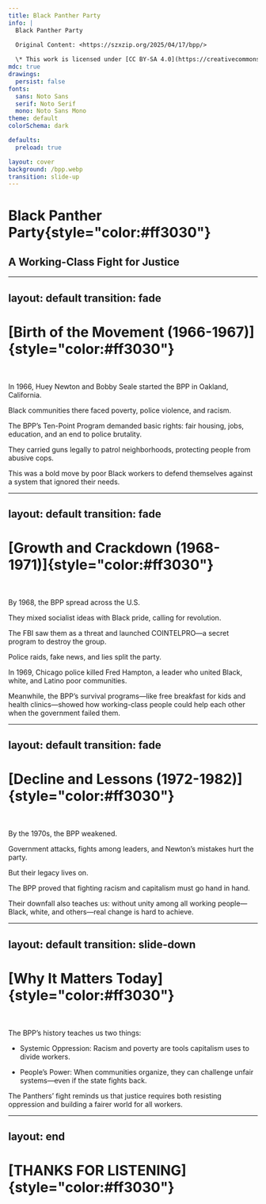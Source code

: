 ```yaml
---
title: Black Panther Party
info: |
  Black Panther Party

  Original Content: <https://szxzip.org/2025/04/17/bpp/>
  
  \* This work is licensed under [CC BY-SA 4.0](https://creativecommons.org/licenses/by-sa/4.0/).
mdc: true
drawings:
  persist: false
fonts:
  sans: Noto Sans
  serif: Noto Serif
  mono: Noto Sans Mono
theme: default
colorSchema: dark

defaults:
  preload: true

layout: cover
background: /bpp.webp
transition: slide-up
---
```


# **Black Panther Party**{style="color:#ff3030"}

## A Working-Class Fight for Justice

---
layout: default
transition: fade
---

# [Birth of the Movement (1966-1967)]{style="color:#ff3030"}

<br>

In 1966, Huey Newton and Bobby Seale started the BPP in Oakland, California. 

Black communities there faced poverty, police violence, and racism. 

The BPP’s Ten-Point Program demanded basic rights: fair housing, jobs, education, and an end to police brutality. 

They carried guns legally to patrol neighborhoods, protecting people from abusive cops. 

This was a bold move by poor Black workers to defend themselves against a system that ignored their needs.

---
layout: default
transition: fade
---

# [Growth and Crackdown (1968-1971)]{style="color:#ff3030"}

<br>

By 1968, the BPP spread across the U.S. 

They mixed socialist ideas with Black pride, calling for revolution.

The FBI saw them as a threat and launched COINTELPRO—a secret program to destroy the group. 

Police raids, fake news, and lies split the party. 

In 1969, Chicago police killed Fred Hampton, a leader who united Black, white, and Latino poor communities. 

Meanwhile, the BPP’s survival programs—like free breakfast for kids and health clinics—showed how working-class people could help each other when the government failed them.

---
layout: default
transition: fade
---

# [Decline and Lessons (1972-1982)]{style="color:#ff3030"}

<br>

By the 1970s, the BPP weakened. 

Government attacks, fights among leaders, and Newton’s mistakes hurt the party. 

But their legacy lives on. 

The BPP proved that fighting racism and capitalism must go hand in hand. 

Their downfall also teaches us: without unity among all working people—Black, white, and others—real change is hard to achieve.

---
layout: default
transition: slide-down
---

# [Why It Matters Today]{style="color:#ff3030"}

<br>

The BPP’s history teaches us two things:

- Systemic Oppression: Racism and poverty are tools capitalism uses to divide workers.

- People’s Power: When communities organize, they can challenge unfair systems—even if the state fights back.

The Panthers’ fight reminds us that justice requires both resisting oppression and building a fairer world for all workers.

---
layout: end
---

# [THANKS FOR LISTENING]{style="color:#ff3030"}
